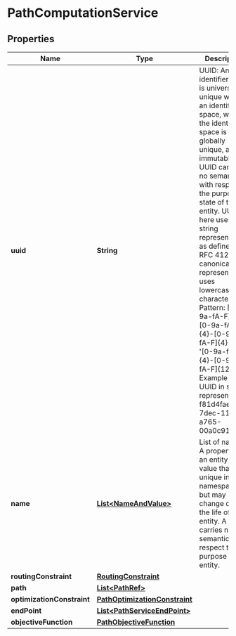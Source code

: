 
# PathComputationService

## Properties
Name | Type | Description | Notes
------------ | ------------- | ------------- | -------------
**uuid** | **String** | UUID: An identifier that is universally unique within an identifier space, where the identifier space is itself globally unique, and immutable. An UUID carries no semantics with respect to the purpose or state of the entity. UUID here uses string representation as defined in RFC 4122.  The canonical representation uses lowercase characters. Pattern: [0-9a-fA-F]{8}-[0-9a-fA-F]{4}-[0-9a-fA-F]{4}-&#39; + &#39;[0-9a-fA-F]{4}-[0-9a-fA-F]{12} Example of a UUID in string representation: f81d4fae-7dec-11d0-a765-00a0c91e6bf6 |  [optional]
**name** | [**List&lt;NameAndValue&gt;**](NameAndValue.md) | List of names. A property of an entity with a value that is unique in some namespace but may change during the life of the entity. A name carries no semantics with respect to the purpose of the entity. |  [optional]
**routingConstraint** | [**RoutingConstraint**](RoutingConstraint.md) |  |  [optional]
**path** | [**List&lt;PathRef&gt;**](PathRef.md) |  |  [optional]
**optimizationConstraint** | [**PathOptimizationConstraint**](PathOptimizationConstraint.md) |  |  [optional]
**endPoint** | [**List&lt;PathServiceEndPoint&gt;**](PathServiceEndPoint.md) |  |  [optional]
**objectiveFunction** | [**PathObjectiveFunction**](PathObjectiveFunction.md) |  |  [optional]



